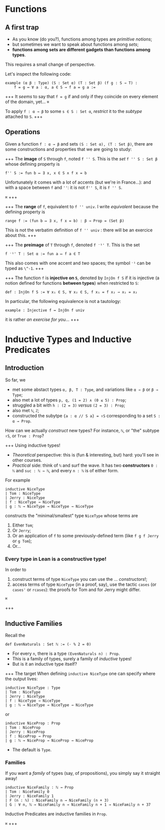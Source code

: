 # Functions

## A first trap

* As you know (do you?), functions among types are *primitive notions*;
* but sometimes we want to speak about functions among *sets*;
* **functions among sets are different gadgets than functions among types**. 

This requires a small change of perspective.

Let's inspect the following code:
```lean
example (α β : Type) (S : Set α) (T : Set β) (f g : S → T) :
    f = g ↔ ∀ a : α, a ∈ S → f a = g a :=
```
+++ It *seems* to say that `f = g` if and only if they coincide on every element of the domain, yet... `⌘`

To apply `f : α → β` to some `s ∈ S : Set α`, *restrict* it to the *subtype* attached to `S`.
+++



## Operations

Given a function `f : α → β` and sets `(S : Set α), (T : Set β)`, there are some constructions and properties that we are going to study:

+++ The **image** of `S` through `f`, noted `f '' S`.
This is the *set* `f '' S : Set β` whose defining property is
```lean
f'' S := fun b ↦ ∃ x, x ∈ S ∧ f x = b
```
Unfortunately it comes with a lot of accents (but we're in France...): and with a space between `f` and `''`: it is not `f'' S`, it is `f '' S`.



`⌘`
+++

+++ The **range** of `f`, equivalent to `f '' univ`.
I write *equivalent* because the defining property is
```lean
range f := (fun b ↦ ∃ x, f x = b) : β → Prop = (Set β)
```
This is not the verbatim definition of `f '' univ` : there will be an exercice about this.
+++

+++ The **preimage** of `T` through `f`, denoted `f ⁻¹' T`.
This is the set
```lean
f ⁻¹' T : Set α := fun a ↦ f a ∈ T
```
This also comes with one accent and _two_ spaces; the symbol `⁻¹` can be typed as `\^-1`.
+++

+++ The function `f` is **injective on `S`**, denoted by `InjOn f S` if it is injective (a notion defined for functions **between types**) when restricted to `S`:
```lean
def : InjOn f S := ∀ x₁ ∈ S, ∀ x₂ ∈ S, f x₁ = f x₂ → x₁ = x₂
```

In particular, the following equivalence is not a tautology:
```lean
example : Injective f ↔ InjOn f univ
```
it is rather _an exercise for you_...
+++

# Inductive Types and Inductive Predicates

## Introduction

So far, we
* met some abstact types `α, β, T : Type`, and variations like `α → β` or `β → Type`;
* also met a lot of types `p, q, (1 = 2) ∧ (0 ≤ 5) : Prop`;
* struggled a bit with `h : (2 = 3)` *versus* `(2 = 3) : Prop`;
* also met `ℕ`, `ℤ`;
* constructed the subytpe `{a : α // S a} = ↑S` corresponding to a set `S : α → Prop`.

How can we actually *construct* new types? For instance, `ℕ`, or "the" subtype `↑S`, or `True : Prop`?

+++ Using inductive types!

* *Theoretical* perspective: this is (fun & interesting, but) hard: you'll see in other courses.
* *Practical* side: think of `ℕ` and surf the wave. It has two **constructors** `0 : ℕ` and `suc : ℕ → ℕ`, and every `n : ℕ` is of either form.

For example
```lean
inductive NiceType
| Tom : NiceType
| Jerry : NiceType
| f : NiceType → NiceType
| g : ℕ → NiceType → NiceType → NiceType
```
constructs the "minimal/smallest" type `NiceType` whose terms are 
1. Either `Tom`;
1. Or `Jerry`;
1. Or an application of `f` to some previously-defined term (like `f g f Jerry` or `g Tom`);
1. Or...

### Every type in Lean is a constructive type!

In order to
1. construct terms of type `NiceType` you can use the ... *constructors*!;
1. access terms of type `NiceType` (in a proof, say), use the tactic `cases` (or `cases'` or `rcases`):  the proofs for Tom and for Jerry might differ.

`⌘`

+++

## Inductive Families

Recall the 
```lean
def EvenNaturals : Set ℕ := (· % 2 = 0)
```

* For every `n`, there is a type `(EvenNaturals n) : Prop`. 
* This is a family of types, surely a family of *inductive* types!
* But is it an inductive type itself?

+++ The target
When defining `inductive NiceType` one can specify where the output lives:
```lean
inductive NiceType : Type
| Tom : NiceType
| Jerry : NiceType 
| f : NiceType → NiceType 
| g : ℕ → NiceType → NiceType → NiceType
```

or 
```
inductive NiceProp : Prop
| Tom : NiceProp
| Jerry : NiceProp
| f : NiceProp → Prop
| g : ℕ → NiceProp → NiceProp → NiceProp
```
* The default is `Type`.

### Families
If you want a *family* of types (say, of propositions), you simply say it straight away!
```lean
inductive NiceFamily : ℕ → Prop
| Tom : NiceFamily 0
| Jerry : NiceFamily 1
| F (n : ℕ) : NiceFamily n → NiceFamily (n + 3)
| G : ∀ n, ℕ → NiceFamily n → NiceFamily n + 1 → NiceFamily n + 37

```

Inductive Predicates are inductive families in `Prop`.

`⌘`
+++